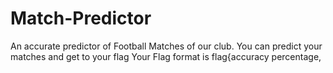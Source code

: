 # Match-Predictor

An accurate predictor of Football Matches of our club. You can predict your matches and get to your flag
Your Flag format is flag{accuracy percentage,
